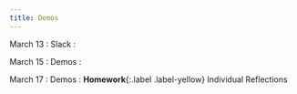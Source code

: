 ```yaml
---
title: Demos
---
```


March 13
: Slack
  : 

March 15
: Demos
  : 

March 17
: Demos
  : **Homework**{:.label .label-yellow} Individual Reflections